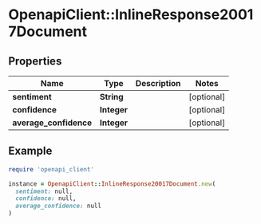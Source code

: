 # OpenapiClient::InlineResponse20017Document

## Properties

| Name | Type | Description | Notes |
| ---- | ---- | ----------- | ----- |
| **sentiment** | **String** |  | [optional] |
| **confidence** | **Integer** |  | [optional] |
| **average_confidence** | **Integer** |  | [optional] |

## Example

```ruby
require 'openapi_client'

instance = OpenapiClient::InlineResponse20017Document.new(
  sentiment: null,
  confidence: null,
  average_confidence: null
)
```


